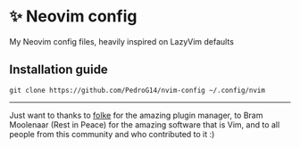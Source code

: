 # ✨ Neovim config
My Neovim config files, heavily inspired on LazyVim defaults

## Installation guide
    git clone https://github.com/PedroG14/nvim-config ~/.config/nvim
___
Just want to thanks to [folke](https://github.com/folke) for the amazing plugin manager, to Bram Moolenaar (Rest in Peace) for the amazing software that is Vim, and to all people from this community and who contributed to it :)
